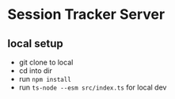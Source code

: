# Session Tracker Server

## local setup

 - git clone to local 
 - cd into dir
 - run `npm install`
 - run `ts-node --esm src/index.ts` for local dev 